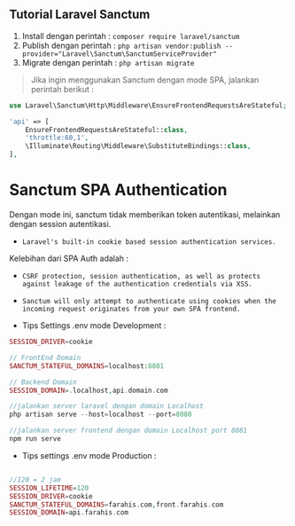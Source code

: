## Tutorial Laravel Sanctum 

1. Install dengan perintah : `composer require laravel/sanctum`
2. Publish dengan perintah : `php artisan vendor:publish --provider="Laravel\Sanctum\SanctumServiceProvider"`
3. Migrate dengan perintah : `php artisan migrate`

> Jika ingin menggunakan Sanctum dengan mode SPA, jalankan perintah berikut :

```php
use Laravel\Sanctum\Http\Middleware\EnsureFrontendRequestsAreStateful;

'api' => [
    EnsureFrontendRequestsAreStateful::class,
    'throttle:60,1',
    \Illuminate\Routing\Middleware\SubstituteBindings::class,
],
```

# Sanctum SPA Authentication 

Dengan mode ini, sanctum tidak memberikan token autentikasi, melainkan dengan session autentikasi. 

- `Laravel's built-in cookie based session authentication services.`

Kelebihan dari SPA Auth adalah : 

- `CSRF protection, session authentication, as well as protects against leakage of the authentication credentials via XSS.`

- `Sanctum will only attempt to authenticate using cookies when the incoming request originates from your own SPA frontend.`

- Tips Settings .env mode Development :

```php
SESSION_DRIVER=cookie

// FrontEnd Domain
SANCTUM_STATEFUL_DOMAINS=localhost:8081

// Backend Domain
SESSION_DOMAIN=.localhost,api.domain.com

//jalankan server laravel dengan domain Localhost
php artisan serve --host=localhost --port=8080

//jalankan server frontend dengan domain Localhost port 8081
npm run serve
```

- Tips settings .env mode Production :

```php

//120 = 2 jam
SESSION_LIFETIME=120 
SESSION_DRIVER=cookie
SANCTUM_STATEFUL_DOMAINS=farahis.com,front.farahis.com
SESSION_DOMAIN=api.farahis.com


